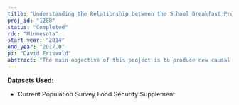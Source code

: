 ```yaml
---
title: "Understanding the Relationship between the School Breakfast Program and Food Insecurity"
proj_id: "1288"
status: "Completed"
rdc: "Minnesota"
start_year: "2014"
end_year: "2017.0"
pi: "David Frisvold"
abstract: "The main objective of this project is to produce new causal evidence of the importance of the School Breakfast Program (SBP) in reducing food insecurity in school-aged children. This research also examines whether the SBP cushions the impacts of high food prices on food insecurity in families and whether the SBP has been effective in dampening the rise in food insecurity during the recent recession."
---
```


**Datasets Used:**

  - Current Population Survey Food Security Supplement 

